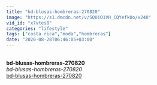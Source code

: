 ```yaml
---
title: "bd-blusas-hombreras-270820"
image: "https://s1.dmcdn.net/v/SQUiO1VH_CQYefk0o/x240"
vid_id: "x7vtes8"
categories: "lifestyle"
tags: ["costa rica","moda","hombreras"]
date: "2020-08-28T06:46:05+03:00"
---
```

<br><b>bd-blusas-hombreras-270820</b><br> <i>bd-blusas-hombreras-270820</i><br> <u>bd-blusas-hombreras-270820</u>
